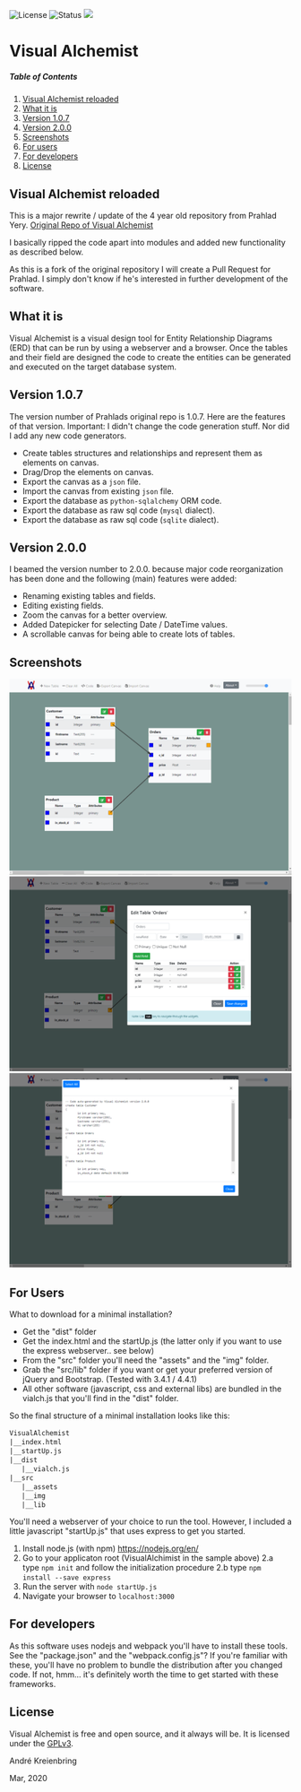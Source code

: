 ![License](https://img.shields.io/badge/license-GPL-blue.svg)
![Status](https://img.shields.io/badge/status-stable-brightgreen.svg)
[![](https://www.paypalobjects.com/en_US/i/btn/btn_donate_SM.gif)](https://www.paypal.com/cgi-bin/webscr?cmd=_s-xclick&hosted_button_id=8RBU2DYK9AT9Q&source=url)

# Visual Alchemist

##### Table of Contents

1. [Visual Alchemist reloaded](#visual-alchemist-reloaded)
2. [What it is](#what-it-is)
3. [Version 1.0.7](#version-1.0.7)
4. [Version 2.0.0](#version-2.0.0)
5. [Screenshots](#screenshots)
6. [For users](#for-users)
7. [For developers](#for-developers)
8. [License](#license)



## Visual Alchemist reloaded

This is a major rewrite / update of the 4 year old repository from Prahlad Yery.
[Original Repo of Visual Alchemist](https://github.com/prahladyeri/VisualAlchemist)

I basically ripped the code apart into modules and added new functionality as described below.

As this is a fork of the original repository I will create a Pull Request for Prahlad. I simply don't know if he's interested in further development of the software. 

## What it is

Visual Alchemist is a visual design tool for Entity Relationship Diagrams (ERD) that can be run by using a webserver and a browser.
Once the tables and their field are designed the code to create the entities can be generated and executed on the target database system.

## Version 1.0.7

The version number of Prahlads original repo is 1.0.7. Here are the features of that version. Important: I didn't change the code generation
stuff. Nor did I add any new code generators. 

- Create tables structures and relationships and represent them as elements on canvas.
- Drag/Drop the elements on canvas.
- Export the canvas as a `json` file.
- Import the canvas from existing `json` file.
- Export the database as `python-sqlalchemy` ORM code.
- Export the database as raw sql code (`mysql` dialect).
- Export the database as raw sql code (`sqlite` dialect).

## Version 2.0.0

I beamed the version number to 2.0.0. because major code reorganization has been done and the following (main) features were added:

- Renaming existing tables and fields.
- Editing existing fields.
- Zoom the canvas for a better overview.
- Added Datepicker for selecting Date / DateTime values.
- A scrollable canvas for being able to create lots of tables.

## Screenshots

![Screenshot1](/screens/screen1.png)
![Screenshot2](/screens/screen2.png)
![Screenshot3](/screens/screen3.png)

## For Users

What to download for a minimal installation? 
* Get the "dist" folder
* Get the index.html and the startUp.js (the latter only if you want to use the express webserver.. see below)
* From the "src" folder you'll need the "assets" and the "img" folder.
* Grab the "src/lib" folder if you want  or get your preferred version of jQuery and Bootstrap. (Tested with 3.4.1 / 4.4.1)
* All other software (javascript, css and external libs) are bundled in the vialch.js that you'll find in the "dist" folder.

So the final structure of a minimal installation looks like this:
```
VisualAlchemist
|__index.html
|__startUp.js
|__dist
   |__vialch.js
|__src
   |__assets
   |__img
   |__lib
```  

You'll need a webserver of your choice to run the tool. However, I included a little javascript "startUp.js" that uses express to get you started.

1. Install node.js (with npm) https://nodejs.org/en/
2. Go to your applicaton root (VisualAlchimist in the sample above)
  2.a type `npm init` and follow the initialization procedure
  2.b type `npm install --save express`
3. Run the server with `node startUp.js`
4. Navigate your browser to `localhost:3000`

## For developers

As this software uses nodejs and webpack you'll have to install these tools. See the "package.json" and the "webpack.config.js"?
If you're familiar with these, you'll have no problem to bundle the distribution after you changed code. 
If not, hmm... it's definitely worth the time to get started with these frameworks.

## License

Visual Alchemist is free and open source, and it always will be. It is licensed under the [GPLv3](https://opensource.org/licenses/GPL-3.0).

André Kreienbring

Mar, 2020
